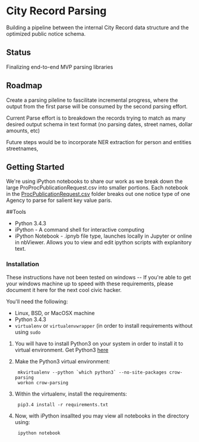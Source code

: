# City Record Parsing
Building a pipeline between the internal City Record data structure and the optimized public notice schema.


## Status

Finalizing end-to-end MVP parsing libraries


## Roadmap

Create a parsing pileline to fascilitate incremental progress, where the
output from the first parse will be consumed by the second parsing effort.

Current Parse effort is to breakdown the records trying to match as many desired output schema
in text format (no parsing dates, street names, dollar amounts, etc)

Future steps would be to incorporate NER extraction for person and entities streetnames,

## Getting Started

We're using iPython notebooks to share our work as we break down the large ProProcPublicationRequest.csv 
into smaller portions. Each notebook in the [ProcPublicationRequest.csv](https://github.com/CityOfNewYork/CROL-PDF/tree/master/Planned%20Implementation/code/parsing/procPublicationRequest.csv)
folder breaks out one notice type of one Agency to parse for salient key value paris. 

##Tools
- Python 3.4.3
- iPython - A command shell for interactive computing
- iPython Notebook - .ipnyb file type, launches locally in Jupyter or online in nbViewer. Allows you to view and edit ipython scripts with explanitory text.

### Installation

These instructions have not been tested on windows --  If you're able to get your
windows machine up to speed with these requirements, please document it here for the
next cool civic hacker.

You'll need the following:

- Linux, BSD, or MacOSX machine
- Python 3.4.3
- `virtualenv` or `virtualenvwrapper` (in order to install requirements without
  using `sudo`

1. You will have to install Python3 on your system in order to install it 
   to virtual environment. Get Python3 [here](https://www.python.org/downloads/)

2. Make the Python3 virtual environment:

        mkvirtualenv --python `which python3` --no-site-packages crow-parsing
        workon crow-parsing

3. Within the virtualenv, install the requirements:

        pip3.4 install -r requirements.txt

4. Now, with iPython insallted you may view all notebooks in the directory using:

        ipython notebook

